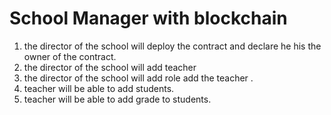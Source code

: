 # School Manager with blockchain

1. the director of the school will deploy the contract and declare he his the owner of the contract. 
2. the director of the school will add teacher
3. the director of the school will add role add the teacher . 
4. teacher will be able to add students.
5. teacher will be able to add grade to students.